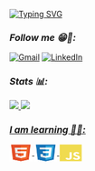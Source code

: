 [![Typing SVG](https://readme-typing-svg.herokuapp.com/?lines=Hi!+I'm+Talita.👋)](https://git.io/typing-svg)


### _Follow me 😁🤝:_
[![Gmail](https://img.shields.io/badge/-Gmail-c14438?style=for-the-badge&logo=gmail&logoColor=c71610)](mailto:soaresthalyta97@gmail.com)
[![LinkedIn](https://img.shields.io/badge/linkedin-%230077B5.svg?style=for-the-badge&logo=linkedin&logoColor=white)](https://www.linkedin.com/in/talita-soares-b89339167)  

### _Stats 📊:_
<div>
   <a href="https://github.com/TalitaSoaresL">
   <img height="180em" src="https://github-readme-stats.vercel.app/api?username=TalitaSoaresL&show_icons=true&theme=tokyonight&include_all_commits=true&count_private=true"/>
   <img height="180em" src="https://github-readme-stats.vercel.app/api/top-langs/?username=TalitaSoaresL&layout=compact&langs_count=6&theme=tokyonight"/>
</div>

### _I am learning 👩‍💻:_
 <div style="display: inline_block">
  <img align="center" alt="HTML" height="30" width="40" src="https://raw.githubusercontent.com/devicons/devicon/master/icons/html5/html5-original.svg">
  <img align="center" alt="CSS" height="30" width="40" src="https://raw.githubusercontent.com/devicons/devicon/master/icons/css3/css3-original.svg">
  <img align="center" alt="Js" height="30" width="40" src="https://raw.githubusercontent.com/devicons/devicon/master/icons/javascript/javascript-plain.svg"></div>
 
 <br>
